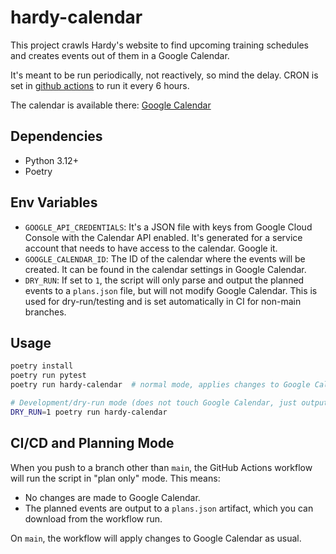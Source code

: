 # hardy-calendar

This project crawls Hardy's website to find upcoming training schedules and creates events out of them in a Google Calendar. 

It's meant to be run periodically, not reactively, so mind the delay. CRON is set in [github actions](.github/workflows/crawler.yml) to run it every 6 hours.

The calendar is available there: [Google Calendar](https://calendar.google.com/calendar/embed?src=a4ac48cba1826f488d829fd46a655cef84ba8eb5757c17a2fd3738cf0d4b7711%40group.calendar.google.com&ctz=Africa%2FCeuta)

## Dependencies

- Python 3.12+
- Poetry


## Env Variables
- `GOOGLE_API_CREDENTIALS`: It's a JSON file with keys from Google Cloud Console with the Calendar API enabled. It's generated for a service account that needs to have access to the calendar. Google it.
- `GOOGLE_CALENDAR_ID`: The ID of the calendar where the events will be created. It can be found in the calendar settings in Google Calendar.
- `DRY_RUN`: If set to `1`, the script will only parse and output the planned events to a `plans.json` file, but will not modify Google Calendar. This is used for dry-run/testing and is set automatically in CI for non-main branches.

## Usage

```bash
poetry install
poetry run pytest
poetry run hardy-calendar  # normal mode, applies changes to Google Calendar

# Development/dry-run mode (does not touch Google Calendar, just outputs plans.json):
DRY_RUN=1 poetry run hardy-calendar
```

## CI/CD and Planning Mode

When you push to a branch other than `main`, the GitHub Actions workflow will run the script in "plan only" mode. This means:
- No changes are made to Google Calendar.
- The planned events are output to a `plans.json` artifact, which you can download from the workflow run.

On `main`, the workflow will apply changes to Google Calendar as usual.

